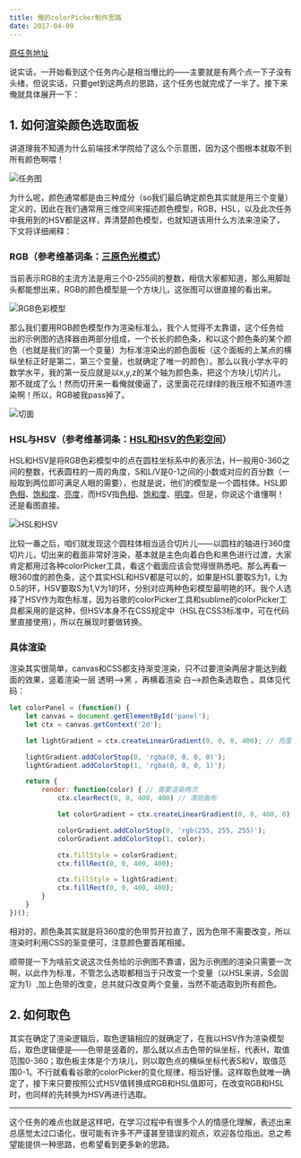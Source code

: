 ```yaml
---
title: 俺的colorPicker制作思路
date: 2017-04-09
---
```


[原任务地址](http://ife.baidu.com/course/detail/id/16)

说实话，一开始看到这个任务内心是相当懵比的——主要就是有两个点一下子没有头绪，但说实话，只要get到这两点的思路，这个任务也就完成了一半了。接下来俺就具体展开一下：

## 1. 如何渲染颜色选取面板

讲道理我不知道为什么前端技术学院给了这么个示意图，因为这个图根本就取不到所有颜色啊喂！

![任务图](https://bj.bcebos.com/imagelib/150/share_pic/03e6aae2b36fd74ca68bf930c031fc6b.png)

为什么呢，颜色通常都是由三种成分（so我们最后确定颜色其实就是用三个变量）定义的，因此在我们通常用三维空间来描述颜色模型，RGB，HSL，以及此次任务中我用到的HSV都是这样，弄清楚颜色模型，也就知道该用什么方法来渲染了，下文将详细阐释：

###  RGB（参考维基词条：[三原色光模式](https://zh.wikipedia.org/wiki/%E4%B8%89%E5%8E%9F%E8%89%B2%E5%85%89%E6%A8%A1%E5%BC%8F)）

当前表示RGB的主流方法是用三个0-255间的整数，相信大家都知道，那么用脚趾头都能想出来，RGB的颜色模型是一个方块儿，这张图可以很直接的看出来。

![RGB色彩模型](https://upload.wikimedia.org/wikipedia/commons/thumb/a/af/RGB_color_solid_cube.png/200px-RGB_color_solid_cube.png)

那么我们要用RGB颜色模型作为渲染标准么，我个人觉得不太靠谱，这个任务给出的示例图的选择器由两部分组成，一个长长的颜色条，和以这个颜色条的某个颜色（也就是我们的第一个变量）为标准渲染出的颜色面板（这个面板的上某点的横纵坐标正好是第二，第三个变量，也就确定了唯一的颜色）。那么以我小学水平的数学水平，我的第一反应就是以x,y,z的某个轴为颜色条，把这个方块儿切片儿，那不就成了么！然而切开来一看俺就傻逼了，这里面花花绿绿的我压根不知道咋渲染啊！所以，RGB被我pass掉了。



![切面](https://upload.wikimedia.org/wikipedia/commons/thumb/8/8d/RGBR.png/256px-RGBR.png)

### HSL与HSV（参考维基词条：[HSL和HSV的色彩空间](https://zh.wikipedia.org/wiki/HSL%E5%92%8CHSV%E8%89%B2%E5%BD%A9%E7%A9%BA%E9%97%B4)）

HSL和HSV是将RGB色彩模型中的点在圆柱坐标系中的表示法，H一般用0-360之间的整数，代表圆柱的一周的角度，S和L/V是0-1之间的小数或对应的百分数（一般取到两位即可满足人眼的需要），也就是说，他们的模型是一个圆柱体。HSL即[色相](https://zh.wikipedia.org/wiki/%E8%89%B2%E7%9B%B8)、[饱和度](https://zh.wikipedia.org/wiki/%E8%89%B2%E5%BA%A6_(%E8%89%B2%E5%BD%A9%E5%AD%A6))、[亮度](https://zh.wikipedia.org/wiki/%E4%BA%AE%E5%BA%A6)，而HSV指[色相](https://zh.wikipedia.org/wiki/%E8%89%B2%E7%9B%B8)、[饱和度](https://zh.wikipedia.org/wiki/%E8%89%B2%E5%BA%A6_(%E8%89%B2%E5%BD%A9%E5%AD%A6))、[明度](https://zh.wikipedia.org/wiki/%E6%98%8E%E5%BA%A6)。但是，你说这个谁懂啊！还是看图直接。

![HSL和HSV](https://upload.wikimedia.org/wikipedia/commons/thumb/a/a0/Hsl-hsv_models.svg/400px-Hsl-hsv_models.svg.png)

比较一番之后，咱们就发现这个圆柱体相当适合切片儿——以圆柱的轴进行360度切片儿，切出来的截面非常好渲染，基本就是主色向着白色和黑色进行过渡，大家肯定都用过各种colorPicker工具，看这个截面应该会觉得很熟悉吧。那么再看一眼360度的颜色条，这个其实HSL和HSV都是可以的，如果是HSL要取S为1，L为0.5的环，HSV要取S为1,V为1的环，分别对应两种色彩模型最明艳的环。我个人选择了HSV作为取色标准，因为谷歌的colorPicker工具和sublime的colorPicker工具都采用的是这种，但HSV本身不在CSS规定中（HSL在CSS3标准中，可在代码里直接使用），所以在展现时要做转换。

### 具体渲染

渲染其实很简单，canvas和CSS都支持渐变渲染，只不过要渲染两层才能达到截面的效果，竖着渲染一层 透明——>黑 ，再横着渲染 白——>颜色条选取色 。具体见代码：

```javascript
let colorPanel = (function() {
    let canvas = document.getElementById('panel');
    let ctx = canvas.getContext('2d');

    let lightGradient = ctx.createLinearGradient(0, 0, 0, 400); // 亮度渲染

    lightGradient.addColorStop(0, 'rgba(0, 0, 0, 0)');
    lightGradient.addColorStop(1, 'rgba(0, 0, 0, 1)');

    return {
        render: function(color) { // 需要渲染两次
            ctx.clearRect(0, 0, 400, 400) // 清除画布

            let colorGradient = ctx.createLinearGradient(0, 0, 400, 0); // 颜色渲染

            colorGradient.addColorStop(0, 'rgb(255, 255, 255)');
            colorGradient.addColorStop(1, color);

            ctx.fillStyle = colorGradient;
            ctx.fillRect(0, 0, 400, 400);

            ctx.fillStyle = lightGradient;
            ctx.fillRect(0, 0, 400, 400);
        }
    }
})();
```



相对的，颜色条其实就是将360度的色带剪开拉直了，因为色带不需要改变，所以渲染时利用CSS的渐变便可，注意颜色要首尾相接。

顺带提一下为啥前文说这次任务给的示例图不靠谱，因为示例图的渲染只需要一次啊，以此作为标准，不管怎么选取都相当于只改变一个变量（以HSL来讲，S会固定为1）,加上色带的改变，总共就只改变两个变量，当然不能选取到所有颜色。

## 2. 如何取色

其实在确定了渲染逻辑后，取色逻辑相应的就确定了，在我以HSV作为渲染模型后，取色逻辑便是——色带是竖着的，那么就以点击色带的纵坐标，代表H，取值范围0-360；取色板主体是个方块儿，则以取色点的横纵坐标代表S和V，取值范围0-1。不行就看看谷歌的colorPicker的变化规律，相当好懂。这样取色就唯一确定了，接下来只要按照公式HSV值转换成RGB和HSL值即可，在改变RGB和HSL时，也同样的先转换为HSV再进行选取。

---

这个任务的难点也就是这样吧，在学习过程中有很多个人的情感化理解，表述出来总感觉太过口语化，很可能有许多不严谨甚至错误的观点，欢迎各位指出。总之希望能提供一种思路，也希望看到更多新的思路。